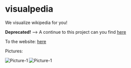 # visualpedia
We visualize wikipedia for you!

**Deprecated!** --> A continue to this project can you find [here](https://github.com/codedoctorde/visualpedia)

To the website: [here](https://jugendhackt.github.io/visualpedia/frontend/index.html)

Pictures:

![Picture-1](https://jugendhackt.github.io/visualpedia/1.png "Backend")
![Picture-1](https://jugendhackt.github.io/visualpedia/2.png "Frontend")
